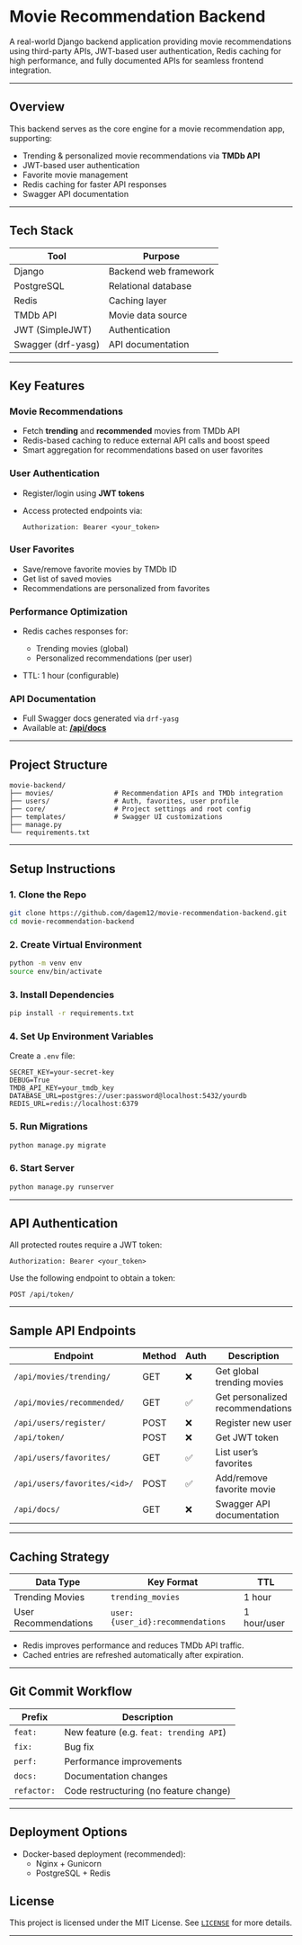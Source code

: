 # Movie Recommendation Backend

A real-world Django backend application providing movie recommendations using third-party APIs, JWT-based user authentication, Redis caching for high performance, and fully documented APIs for seamless frontend integration.

---

## Overview

This backend serves as the core engine for a movie recommendation app, supporting:

* Trending & personalized movie recommendations via **TMDb API**
* JWT-based user authentication
* Favorite movie management
* Redis caching for faster API responses
* Swagger API documentation

---

## Tech Stack

| Tool               | Purpose               |
| ------------------ | --------------------- |
| Django             | Backend web framework |
| PostgreSQL         | Relational database   |
| Redis              | Caching layer         |
| TMDb API           | Movie data source     |
| JWT (SimpleJWT)    | Authentication        |
| Swagger (drf-yasg) | API documentation     |

---

## Key Features

### Movie Recommendations

* Fetch **trending** and **recommended** movies from TMDb API
* Redis-based caching to reduce external API calls and boost speed
* Smart aggregation for recommendations based on user favorites

### User Authentication

* Register/login using **JWT tokens**
* Access protected endpoints via:

  ```
  Authorization: Bearer <your_token>
  ```

### User Favorites

* Save/remove favorite movies by TMDb ID
* Get list of saved movies
* Recommendations are personalized from favorites

### Performance Optimization

* Redis caches responses for:

  * Trending movies (global)
  * Personalized recommendations (per user)
* TTL: 1 hour (configurable)

### API Documentation

* Full Swagger docs generated via `drf-yasg`
* Available at: [**/api/docs**](http://localhost:8000/api/docs)

---

## Project Structure

```
movie-backend/
├── movies/               # Recommendation APIs and TMDb integration
├── users/                # Auth, favorites, user profile
├── core/                 # Project settings and root config
├── templates/            # Swagger UI customizations
├── manage.py
└── requirements.txt
```

---

## Setup Instructions

### 1. Clone the Repo

```bash
git clone https://github.com/dagem12/movie-recommendation-backend.git
cd movie-recommendation-backend
```

### 2. Create Virtual Environment

```bash
python -m venv env
source env/bin/activate
```

### 3. Install Dependencies

```bash
pip install -r requirements.txt
```

### 4. Set Up Environment Variables

Create a `.env` file:

```env
SECRET_KEY=your-secret-key
DEBUG=True
TMDB_API_KEY=your_tmdb_key
DATABASE_URL=postgres://user:password@localhost:5432/yourdb
REDIS_URL=redis://localhost:6379
```

### 5. Run Migrations

```bash
python manage.py migrate
```

### 6. Start Server

```bash
python manage.py runserver
```

---

## API Authentication

All protected routes require a JWT token:

```http
Authorization: Bearer <your_token>
```

Use the following endpoint to obtain a token:

```http
POST /api/token/
```

---

## Sample API Endpoints

| Endpoint                     | Method | Auth | Description                      |
| ---------------------------- | ------ | ---- | -------------------------------- |
| `/api/movies/trending/`      | GET    | ❌    | Get global trending movies       |
| `/api/movies/recommended/`   | GET    | ✅    | Get personalized recommendations |
| `/api/users/register/`       | POST   | ❌    | Register new user                |
| `/api/token/`                | POST   | ❌    | Get JWT token                    |
| `/api/users/favorites/`      | GET    | ✅    | List user’s favorites            |
| `/api/users/favorites/<id>/` | POST   | ✅    | Add/remove favorite movie        |
| `/api/docs/`                 | GET    | ❌    | Swagger API documentation        |

---

## Caching Strategy

| Data Type            | Key Format                       | TTL         |
| -------------------- | -------------------------------- | ----------- |
| Trending Movies      | `trending_movies`                | 1 hour      |
| User Recommendations | `user:{user_id}:recommendations` | 1 hour/user |

* Redis improves performance and reduces TMDb API traffic.
* Cached entries are refreshed automatically after expiration.

---

## Git Commit Workflow

| Prefix      | Description                             |
| ----------- | --------------------------------------- |
| `feat:`     | New feature (e.g. `feat: trending API`) |
| `fix:`      | Bug fix                                 |
| `perf:`     | Performance improvements                |
| `docs:`     | Documentation changes                   |
| `refactor:` | Code restructuring (no feature change)  |

---

## Deployment Options

* Docker-based deployment (recommended):
  * Nginx + Gunicorn
  * PostgreSQL + Redis


## License

This project is licensed under the MIT License.
See [`LICENSE`](./LICENSE) for more details.

---

